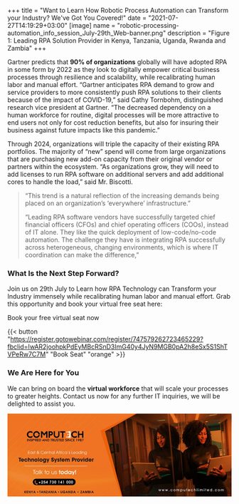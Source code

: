 +++
title = "Want to Learn How Robotic Process Automation can Transform your Industry? We've Got You Covered!"
date = "2021-07-27T14:19:29+03:00"
[image]
  name = "robotic-processing-automation_info_session_July-29th_Web-banner.png"
  description = "Figure 1: Leading RPA Solution Provider in Kenya, Tanzania, Uganda, Rwanda and Zambia"
+++

Gartner predicts that __90% of organizations__ globally will have adopted RPA in some form by 2022 as they look to digitally empower critical business processes through resilience and scalability, while recalibrating human labor and manual effort. “Gartner anticipates RPA demand to grow and service providers to more consistently push RPA solutions to their clients because of the impact of COVID-19,” said Cathy Tornbohm, distinguished research vice president at Gartner. “The decreased dependency on a human workforce for routine, digital processes will be more attractive to end users not only for cost reduction benefits, but also for insuring their business against future impacts like this pandemic.”

Through 2024, organizations will triple the capacity of their existing RPA portfolios. The majority of “new” spend will come from large organizations that are purchasing new add-on capacity from their original vendor or partners within the ecosystem. “As organizations grow, they will need to add licenses to run RPA software on additional servers and add additional cores to handle the load,” said Mr. Biscotti. 

> “This trend is a natural reflection of the increasing demands being placed on an organization’s ‘everywhere’ infrastructure.”
> 
> “Leading RPA software vendors have successfully targeted chief financial officers (CFOs) and chief operating officers (COOs), instead of IT alone. They like the quick deployment of low-code/no-code automation. The challenge they have is integrating RPA successfully across heterogeneous, changing environments, which is where IT coordination can make the difference,”

### What Is the Next Step Forward?

Join us on 29th July to Learn how RPA Technology can Transform your Industry immensely while recalibrating human labor and manual effort. Grab this opportunity and book your virtual free seat here:

Book your free virtual seat now

{{< button "https://register.gotowebinar.com/register/747579262723465229?fbclid=IwAR2joohpkPdEyMBcRSnD3ImG40y4JyN9MGB0pA2h8eSx5S1ShTVPeRw7C7M" "Book Seat" "orange" >}}

### We Are Here for You

We can bring on board the __virtual workforce__ that will scale your processes to greater heights. Contact us now for any further IT inquiries, we will be delighted to assist you.

[![](/images/computech-main-mage.jpg)](tel:+254730141000)

